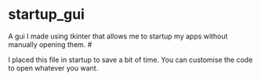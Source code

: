 # startup_gui
A gui I made using tkinter that allows me to startup my apps without manually opening them. #

I placed this file in startup to save a bit of time.
You can customise the code to open whatever you want.
